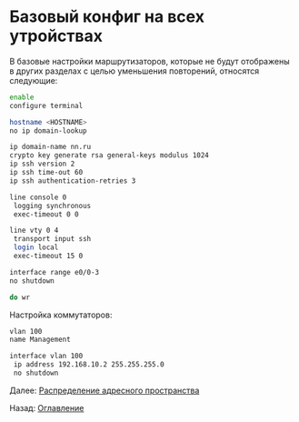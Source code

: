 # Базовый конфиг на всех утройствах

В базовые настройки маршрутизаторов, которые не будут отображены в других разделах с целью уменьшения повторений, относятся следующие:

```bash
enable
configure terminal

hostname <HOSTNAME>
no ip domain-lookup

ip domain-name nn.ru
crypto key generate rsa general-keys modulus 1024
ip ssh version 2
ip ssh time-out 60
ip ssh authentication-retries 3 

line console 0
 logging synchronous
 exec-timeout 0 0

line vty 0 4
 transport input ssh
 login local
 exec-timeout 15 0

interface range e0/0-3
no shutdown

do wr
```

Настройка коммутаторов:

```bash
vlan 100
name Management

interface vlan 100
 ip address 192.168.10.2 255.255.255.0
 no shutdown
```


Далее: [Распределение адресного пространства](./addresses.md)

Назад: [Оглавление](../README.md)
